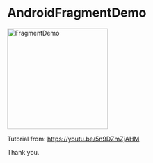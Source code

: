 # AndroidFragmentDemo

<img width="231" alt="FragmentDemo" src="https://user-images.githubusercontent.com/3993516/132783726-7a200b72-ed6c-4b11-a646-d1c8ab65f4b1.png">

Tutorial from: https://youtu.be/5n9DZmZjAHM

Thank you.

